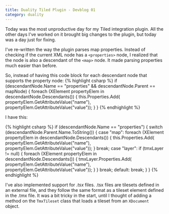 ```yaml
---
title: Duality Tiled Plugin - Devblog 01
category: duality
---
```

Today was the most unproductive day for my Tiled integration plugin. All the other days I've worked on it brought big changes to the plugin, but today was a day just for fixing.

I've re-written the way the plugin parses map properties. Instead of checking if the current XML node has a `<properties>` node, I realized that the node is also a descendant of the `<map>` node. It made parsing properties much easier than before. 

So, instead of having this code block for each descendant node that supports the property node:
{% highlight csharp %}
if (descendantNode.Name == "properties" && descendantNode.Parent == mapNode)
{
	foreach (XElement propertyElem in descendantNode.Descendants())
	{
		this.Properties.Add(
		propertyElem.GetAttributeValue("name"), 
		propertyElem.GetAttributeValue("value"));
	}
}
{% endhighlight %}

I have this:

{% highlight csharp %}
if (descendantNode.Name == "properties")
{
	switch (descendantNode.Parent.Name.ToString())
	{
		case "map":
			foreach (XElement propertyElem in descendantNode.Descendants())
			{
				this.Properties.Add(
				propertyElem.GetAttributeValue("name"), 
				propertyElem.GetAttributeValue("value"));
			}
			break;
		case "layer":
			if (tmxLayer != null)
			{
				foreach (XElement propertyElem in descendantNode.Descendants())
				{
					tmxLayer.Properties.Add(
					propertyElem.GetAttributeValue("name"), 
					propertyElem.GetAttributeValue("value"));
				}
			}
			break;
		default:
			break;
	}
}
{% endhighlight %}

I've also implemented support for *.tsx* files. .tsx files are tilesets defined in an external file, and they follow the same format as a tileset element defined in the .tmx file. It was a bit tricky in the start, until I thought of adding a method on the `TmxTileset` class that loads a tileset from an `XDocument` object.

